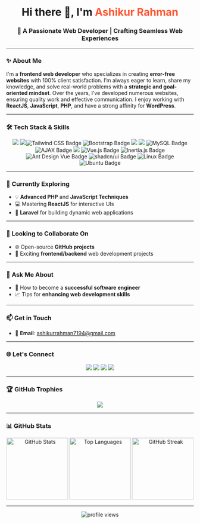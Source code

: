 <h1 align="center">Hi there 👋, I'm <span style="color:#FF5733;">Ashikur Rahman</span></h1>
<h3 align="center">🚀 A Passionate Web Developer | Crafting Seamless Web Experiences</h3>

---

### ✨ **About Me**

I'm a **frontend web developer** who specializes in creating **error-free websites** with 100% client satisfaction. I’m always eager to learn, share my knowledge, and solve real-world problems with a **strategic and goal-oriented mindset**. Over the years, I’ve developed numerous websites, ensuring quality work and effective communication. I enjoy working with **ReactJS**, **JavaScript**, **PHP**, and have a strong affinity for **WordPress**.

---

### 🛠️ **Tech Stack & Skills**

<div align="center">
  <img src="https://img.shields.io/badge/HTML5-%23E34F26.svg?style=for-the-badge&logo=html5&logoColor=white"/>
  <img src="https://img.shields.io/badge/CSS3-%231572B6.svg?style=for-the-badge&logo=css3&logoColor=white"/><img src="https://img.shields.io/badge/Tailwind_CSS-38B2AC?style=for-the-badge&logo=tailwind-css&logoColor=white" alt="Tailwind CSS Badge">
  <img src="https://img.shields.io/badge/Bootstrap-7952B3?style=for-the-badge&logo=bootstrap&logoColor=white" alt="Bootstrap Badge">
  <img src="https://img.shields.io/badge/JavaScript-%23F7DF1E.svg?style=for-the-badge&logo=javascript&logoColor=black"/>
  <img src="https://img.shields.io/badge/PHP-%23777BB4.svg?style=for-the-badge&logo=php&logoColor=white"/>
  <img src="https://img.shields.io/badge/MySQL-4479A1?style=for-the-badge&logo=mysql&logoColor=white" alt="MySQL Badge">
  <img src="https://img.shields.io/badge/AJAX-007FFF?style=for-the-badge&logo=javascript&logoColor=white" alt="AJAX Badge">    
  <img src="https://img.shields.io/badge/Laravel-%23FF2D20.svg?style=for-the-badge&logo=laravel&logoColor=white"/>
  <img src="https://img.shields.io/badge/Vue.js-35495E?style=for-the-badge&logo=vue.js&logoColor=4FC08D" alt="Vue.js Badge">
  <img src="https://img.shields.io/badge/Inertia.js-593D88?style=for-the-badge&logo=inertia&logoColor=white" alt="Inertia.js Badge">
  <img src="https://img.shields.io/badge/Ant%20Design%20Vue-0170FE?style=for-the-badge&logo=antdesign&logoColor=white" alt="Ant Design Vue Badge">
  <img src="https://img.shields.io/badge/shadcn/ui-000000?style=for-the-badge&logo=tailwindcss&logoColor=white" alt="shadcn/ui Badge">
  <img src="https://img.shields.io/badge/Linux-FCC624?style=for-the-badge&logo=linux&logoColor=black" alt="Linux Badge">
  <img src="https://img.shields.io/badge/Ubuntu-E95420?style=for-the-badge&logo=ubuntu&logoColor=white" alt="Ubuntu Badge">
</div>

---

### 🌱 **Currently Exploring**

- 💡 **Advanced PHP** and **JavaScript Techniques**
- 💻 Mastering **ReactJS** for interactive UIs
- 🔧 **Laravel** for building dynamic web applications

---

### 🤝 **Looking to Collaborate On**

- 🌐 Open-source **GitHub projects**
- 🚀 Exciting **frontend/backend** web development projects

---

### 💬 **Ask Me About**

- 🎯 How to become a **successful software engineer**
- 📈 Tips for **enhancing web development skills**

---

### 📫 **Get in Touch**

- 📧 **Email**: [ashikurrahman7194@gmail.com](mailto:ashikurrahman7194@gmail.com)

---

### 🌐 **Let's Connect**

<div align="center">
  <a href="https://github.com/ashikurweb" target="_blank"><img src="https://img.shields.io/badge/GitHub-333?style=for-the-badge&logo=github&logoColor=white"/></a>
  <a href="https://www.linkedin.com/in/ashikur-rahman-365836290/" target="_blank"><img src="https://img.shields.io/badge/LinkedIn-0077B5?style=for-the-badge&logo=linkedin&logoColor=white"/></a>
  <a href="https://www.facebook.com/ashikurrahman7194" target="_blank"><img src="https://img.shields.io/badge/Facebook-1877F2?style=for-the-badge&logo=facebook&logoColor=white"/></a>
  <a href="https://www.instagram.com/ashikurrahman7194?igshid=MTBteTBqMGRiOGlsZw==" target="_blank"><img src="https://img.shields.io/badge/Instagram-E4405F?style=for-the-badge&logo=instagram&logoColor=white"/></a>
</div>

---

### 🏆 **GitHub Trophies**

<div align="center">
  <img src="https://github-profile-trophy.vercel.app/?username=ashikurweb&theme=onedark&no-frame=true&row=1&column=7" />
</div>

---

### 📊 **GitHub Stats**

<div align="center">
  <img src="https://github-readme-stats.vercel.app/api?username=ashikurweb&show_icons=true&theme=radical" alt="GitHub Stats" height="165"/>
  <img src="https://github-readme-stats.vercel.app/api/top-langs/?username=ashikurweb&layout=compact&theme=radical" alt="Top Languages" height="165"/>
  <img src="https://streak-stats.demolab.com/?user=ashikurweb&theme=highcontrast" alt="GitHub Streak" height="165"/>
</div>

---

<div align="center">
  <img src="https://komarev.com/ghpvc/?username=ashikurweb&style=for-the-badge" alt="profile views" />
</div>
